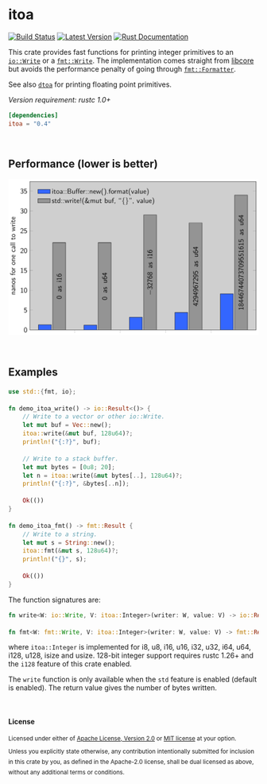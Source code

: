 itoa
====

[![Build Status](https://api.travis-ci.org/dtolnay/itoa.svg?branch=master)](https://travis-ci.org/dtolnay/itoa)
[![Latest Version](https://img.shields.io/crates/v/itoa.svg)](https://crates.io/crates/itoa)
[![Rust Documentation](https://img.shields.io/badge/api-rustdoc-blue.svg)](https://docs.rs/itoa)

This crate provides fast functions for printing integer primitives to an
[`io::Write`] or a [`fmt::Write`]. The implementation comes straight from
[libcore] but avoids the performance penalty of going through
[`fmt::Formatter`].

See also [`dtoa`] for printing floating point primitives.

*Version requirement: rustc 1.0+*

[`io::Write`]: https://doc.rust-lang.org/std/io/trait.Write.html
[`fmt::Write`]: https://doc.rust-lang.org/core/fmt/trait.Write.html
[libcore]: https://github.com/rust-lang/rust/blob/b8214dc6c6fc20d0a660fb5700dca9ebf51ebe89/src/libcore/fmt/num.rs#L201-L254
[`fmt::Formatter`]: https://doc.rust-lang.org/std/fmt/struct.Formatter.html
[`dtoa`]: https://github.com/dtolnay/dtoa

```toml
[dependencies]
itoa = "0.4"
```

<br>

## Performance (lower is better)

![performance](https://raw.githubusercontent.com/dtolnay/itoa/master/performance.png)

<br>

## Examples

```rust
use std::{fmt, io};

fn demo_itoa_write() -> io::Result<()> {
    // Write to a vector or other io::Write.
    let mut buf = Vec::new();
    itoa::write(&mut buf, 128u64)?;
    println!("{:?}", buf);

    // Write to a stack buffer.
    let mut bytes = [0u8; 20];
    let n = itoa::write(&mut bytes[..], 128u64)?;
    println!("{:?}", &bytes[..n]);

    Ok(())
}

fn demo_itoa_fmt() -> fmt::Result {
    // Write to a string.
    let mut s = String::new();
    itoa::fmt(&mut s, 128u64)?;
    println!("{}", s);

    Ok(())
}
```

The function signatures are:

```rust
fn write<W: io::Write, V: itoa::Integer>(writer: W, value: V) -> io::Result<usize>;

fn fmt<W: fmt::Write, V: itoa::Integer>(writer: W, value: V) -> fmt::Result;
```

where `itoa::Integer` is implemented for i8, u8, i16, u16, i32, u32, i64, u64,
i128, u128, isize and usize. 128-bit integer support requires rustc 1.26+ and
the `i128` feature of this crate enabled.

The `write` function is only available when the `std` feature is enabled
(default is enabled). The return value gives the number of bytes written.

<br>

#### License

<sup>
Licensed under either of <a href="LICENSE-APACHE">Apache License, Version
2.0</a> or <a href="LICENSE-MIT">MIT license</a> at your option.
</sup>

<br>

<sub>
Unless you explicitly state otherwise, any contribution intentionally submitted
for inclusion in this crate by you, as defined in the Apache-2.0 license, shall
be dual licensed as above, without any additional terms or conditions.
</sub>
